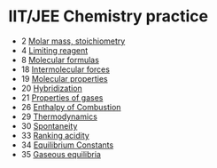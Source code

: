 # IIT/JEE Chemistry practice

- 2 [Molar mass, stoichiometry](molar-mass-stoichiometry)
- 4 [Limiting reagent](limiting-reagent)
- 8 [Molecular formulas](molecular-formulas)
- 18 [Intermolecular forces](intermolecular-forces)
- 19 [Molecular properties](molecular-properties)
- 20 [Hybridization](hybridization)
- 21 [Properties of gases](properties-of-gases)
- 26 [Enthalpy of Combustion](enthalpy-of-combustion)
- 29 [Thermodynamics](thermodynamics)
- 30 [Spontaneity](spontaneity)
- 33 [Ranking acidity](ranking-acidity)
- 34 [Equilibrium Constants](equilibrium-constants)
- 35 [Gaseous equilibria](gaseous-equilibria)